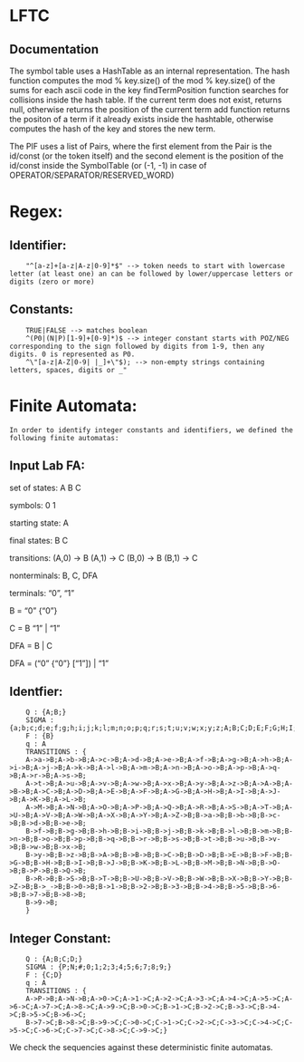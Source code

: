 # LFTC

## Documentation

The symbol table uses a HashTable as an internal representation.
The hash function computes the mod % key.size() of the mod % key.size() of the sums for each ascii code
in the key
findTermPosition function searches for collisions inside the hash table. If the current term does not
exist, returns null, otherwise returns the position of the current term
add function returns the positon of a term if it already exists inside the hashtable, otherwise computes
the hash of the key and stores the new term.

The PIF uses a list of Pairs, where the first element from the Pair is the id/const (or the token itself) 
and the second element is the position of the id/const inside the SymbolTable (or (-1, -1) in case of OPERATOR/SEPARATOR/RESERVED_WORD)

# Regex:
## Identifier: 
        "^[a-z]+[a-z|A-z|0-9]*$" --> token needs to start with lowercase letter (at least one) an can be followed by lower/uppercase letters or digits (zero or more)

## Constants: 
        TRUE|FALSE --> matches boolean
        ^(P0|(N|P)[1-9]+[0-9]*)$ --> integer constant starts with POZ/NEG corresponding to the sign followed by digits from 1-9, then any digits. 0 is represented as P0.
        ^\"[a-z|A-Z|0-9| |_]+\"$); --> non-empty strings containing letters, spaces, digits or _"

# Finite Automata:
    In order to identify integer constants and identifiers, we defined the following finite automatas:
    
## Input Lab FA:
set of states: A B C

symbols: 0 1 

starting state: A 

final states: B C 

transitions: 
(A,0) -> B 
(A,1) -> C
(B,0) -> B
(B,1) -> C 

nonterminals: B, C, DFA

terminals: “0”, “1”

B = “0” {“0”}

C = B “1” | “1”

DFA = B | C

DFA = (“0” {“0”} [“1”]) | “1”


## Identfier:
        Q : {A;B;}
        SIGMA : {a;b;c;d;e;f;g;h;i;j;k;l;m;n;o;p;q;r;s;t;u;v;w;x;y;z;A;B;C;D;E;F;G;H;I;J;K;L;M;N;O;P;Q;R;S;T;U;V;W;X;Y;Z;_;0;1;2;3;4;5;6;7;8;9;}
        F : {B}
        q : A
        TRANSITIONS : {
        A->a->B;A->b->B;A->c->B;A->d->B;A->e->B;A->f->B;A->g->B;A->h->B;A->i->B;A->j->B;A->k->B;A->l->B;A->m->B;A->n->B;A->o->B;A->p->B;A->q->B;A->r->B;A->s->B;
        A->t->B;A->u->B;A->v->B;A->w->B;A->x->B;A->y->B;A->z->B;A->A->B;A->B->B;A->C->B;A->D->B;A->E->B;A->F->B;A->G->B;A->H->B;A->I->B;A->J->B;A->K->B;A->L->B;
        A->M->B;A->N->B;A->O->B;A->P->B;A->Q->B;A->R->B;A->S->B;A->T->B;A->U->B;A->V->B;A->W->B;A->X->B;A->Y->B;A->Z->B;B->a->B;B->b->B;B->c->B;B->d->B;B->e->B;
        B->f->B;B->g->B;B->h->B;B->i->B;B->j->B;B->k->B;B->l->B;B->m->B;B->n->B;B->o->B;B->p->B;B->q->B;B->r->B;B->s->B;B->t->B;B->u->B;B->v->B;B->w->B;B->x->B;
        B->y->B;B->z->B;B->A->B;B->B->B;B->C->B;B->D->B;B->E->B;B->F->B;B->G->B;B->H->B;B->I->B;B->J->B;B->K->B;B->L->B;B->M->B;B->N->B;B->O->B;B->P->B;B->Q->B;
        B->R->B;B->S->B;B->T->B;B->U->B;B->V->B;B->W->B;B->X->B;B->Y->B;B->Z->B;B->_->B;B->0->B;B->1->B;B->2->B;B->3->B;B->4->B;B->5->B;B->6->B;B->7->B;B->8->B;
        B->9->B;
        }
    
## Integer Constant:
        Q : {A;B;C;D;}
        SIGMA : {P;N;#;0;1;2;3;4;5;6;7;8;9;}
        F : {C;D}
        q : A
        TRANSITIONS : {
        A->P->B;A->N->B;A->0->C;A->1->C;A->2->C;A->3->C;A->4->C;A->5->C;A->6->C;A->7->C;A->8->C;A->9->C;B->0->C;B->1->C;B->2->C;B->3->C;B->4->C;B->5->C;B->6->C;
        B->7->C;B->8->C;B->9->C;C->0->C;C->1->C;C->2->C;C->3->C;C->4->C;C->5->C;C->6->C;C->7->C;C->8->C;C->9->C;}
    
We check the sequencies against these deterministic finite automatas. 
